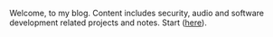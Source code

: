 Welcome, to my blog. Content includes security, audio and software development related projects and notes. Start ([here](https://startthetrip.github.io)).